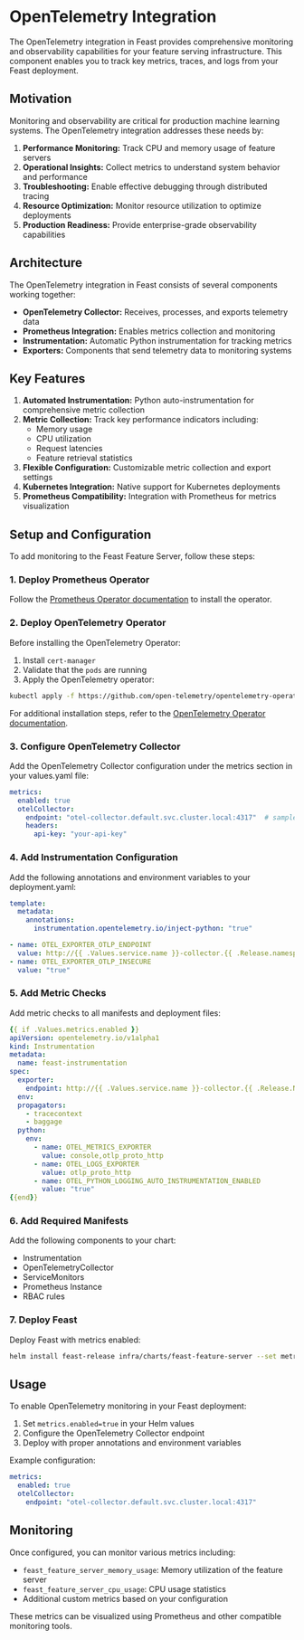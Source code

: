 # OpenTelemetry Integration

The OpenTelemetry integration in Feast provides comprehensive monitoring and observability capabilities for your feature serving infrastructure. This component enables you to track key metrics, traces, and logs from your Feast deployment.

## Motivation

Monitoring and observability are critical for production machine learning systems. The OpenTelemetry integration addresses these needs by:

1. **Performance Monitoring:** Track CPU and memory usage of feature servers
2. **Operational Insights:** Collect metrics to understand system behavior and performance
3. **Troubleshooting:** Enable effective debugging through distributed tracing
4. **Resource Optimization:** Monitor resource utilization to optimize deployments
5. **Production Readiness:** Provide enterprise-grade observability capabilities

## Architecture

The OpenTelemetry integration in Feast consists of several components working together:

- **OpenTelemetry Collector:** Receives, processes, and exports telemetry data
- **Prometheus Integration:** Enables metrics collection and monitoring
- **Instrumentation:** Automatic Python instrumentation for tracking metrics
- **Exporters:** Components that send telemetry data to monitoring systems

## Key Features

1. **Automated Instrumentation:** Python auto-instrumentation for comprehensive metric collection
2. **Metric Collection:** Track key performance indicators including:
   - Memory usage
   - CPU utilization
   - Request latencies
   - Feature retrieval statistics
3. **Flexible Configuration:** Customizable metric collection and export settings
4. **Kubernetes Integration:** Native support for Kubernetes deployments
5. **Prometheus Compatibility:** Integration with Prometheus for metrics visualization

## Setup and Configuration

To add monitoring to the Feast Feature Server, follow these steps:

### 1. Deploy Prometheus Operator
Follow the [Prometheus Operator documentation](https://github.com/prometheus-operator/prometheus-operator/blob/main/Documentation/user-guides/getting-started.md) to install the operator.

### 2. Deploy OpenTelemetry Operator
Before installing the OpenTelemetry Operator:
1. Install `cert-manager`
2. Validate that the `pods` are running
3. Apply the OpenTelemetry operator:
```bash
kubectl apply -f https://github.com/open-telemetry/opentelemetry-operator/releases/latest/download/opentelemetry-operator.yaml
```

For additional installation steps, refer to the [OpenTelemetry Operator documentation](https://github.com/open-telemetry/opentelemetry-operator).

### 3. Configure OpenTelemetry Collector
Add the OpenTelemetry Collector configuration under the metrics section in your values.yaml file:

```yaml
metrics:
  enabled: true
  otelCollector:
    endpoint: "otel-collector.default.svc.cluster.local:4317"  # sample
    headers:
      api-key: "your-api-key"
```

### 4. Add Instrumentation Configuration
Add the following annotations and environment variables to your deployment.yaml:

```yaml
template:
  metadata:
    annotations:
      instrumentation.opentelemetry.io/inject-python: "true"
```

```yaml
- name: OTEL_EXPORTER_OTLP_ENDPOINT
  value: http://{{ .Values.service.name }}-collector.{{ .Release.namespace }}.svc.cluster.local:{{ .Values.metrics.endpoint.port}}
- name: OTEL_EXPORTER_OTLP_INSECURE
  value: "true"
```

### 5. Add Metric Checks
Add metric checks to all manifests and deployment files:

```yaml
{{ if .Values.metrics.enabled }}
apiVersion: opentelemetry.io/v1alpha1
kind: Instrumentation
metadata:
  name: feast-instrumentation
spec:
  exporter:
    endpoint: http://{{ .Values.service.name }}-collector.{{ .Release.Namespace }}.svc.cluster.local:4318
  env:
  propagators:
    - tracecontext
    - baggage
  python:
    env:
      - name: OTEL_METRICS_EXPORTER
        value: console,otlp_proto_http
      - name: OTEL_LOGS_EXPORTER
        value: otlp_proto_http
      - name: OTEL_PYTHON_LOGGING_AUTO_INSTRUMENTATION_ENABLED
        value: "true"
{{end}}
```

### 6. Add Required Manifests
Add the following components to your chart:
- Instrumentation
- OpenTelemetryCollector
- ServiceMonitors
- Prometheus Instance
- RBAC rules

### 7. Deploy Feast
Deploy Feast with metrics enabled:

```bash
helm install feast-release infra/charts/feast-feature-server --set metric=true --set feature_store_yaml_base64=""
```

## Usage

To enable OpenTelemetry monitoring in your Feast deployment:

1. Set `metrics.enabled=true` in your Helm values
2. Configure the OpenTelemetry Collector endpoint
3. Deploy with proper annotations and environment variables

Example configuration:
```yaml
metrics:
  enabled: true
  otelCollector:
    endpoint: "otel-collector.default.svc.cluster.local:4317"
```

## Monitoring

Once configured, you can monitor various metrics including:

- `feast_feature_server_memory_usage`: Memory utilization of the feature server
- `feast_feature_server_cpu_usage`: CPU usage statistics
- Additional custom metrics based on your configuration

These metrics can be visualized using Prometheus and other compatible monitoring tools.
